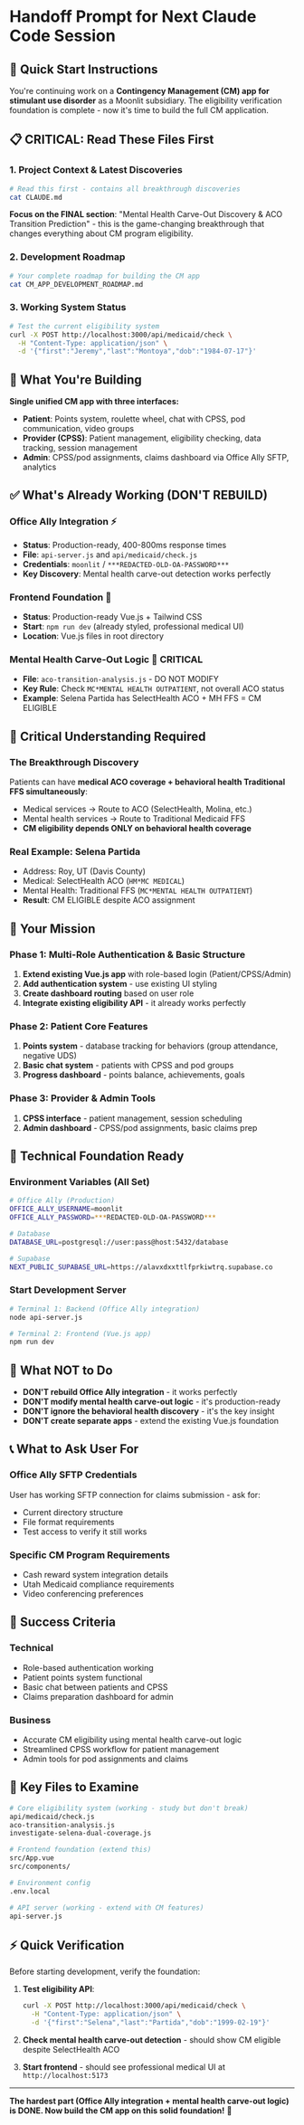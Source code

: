 # Handoff Prompt for Next Claude Code Session

## 🚀 **Quick Start Instructions**

You're continuing work on a **Contingency Management (CM) app for stimulant use disorder** as a Moonlit subsidiary. The eligibility verification foundation is complete - now it's time to build the full CM application.

## 📋 **CRITICAL: Read These Files First**

### **1. Project Context & Latest Discoveries**
```bash
# Read this first - contains all breakthrough discoveries
cat CLAUDE.md
```

**Focus on the FINAL section**: "Mental Health Carve-Out Discovery & ACO Transition Prediction" - this is the game-changing breakthrough that changes everything about CM program eligibility.

### **2. Development Roadmap**  
```bash
# Your complete roadmap for building the CM app
cat CM_APP_DEVELOPMENT_ROADMAP.md
```

### **3. Working System Status**
```bash
# Test the current eligibility system
curl -X POST http://localhost:3000/api/medicaid/check \
  -H "Content-Type: application/json" \
  -d '{"first":"Jeremy","last":"Montoya","dob":"1984-07-17"}'
```

## 🎯 **What You're Building**

**Single unified CM app with three interfaces:**
- **Patient**: Points system, roulette wheel, chat with CPSS, pod communication, video groups
- **Provider (CPSS)**: Patient management, eligibility checking, data tracking, session management  
- **Admin**: CPSS/pod assignments, claims dashboard via Office Ally SFTP, analytics

## ✅ **What's Already Working (DON'T REBUILD)**

### **Office Ally Integration** ⚡
- **Status**: Production-ready, 400-800ms response times
- **File**: `api-server.js` and `api/medicaid/check.js`
- **Credentials**: `moonlit` / `***REDACTED-OLD-OA-PASSWORD***`
- **Key Discovery**: Mental health carve-out detection works perfectly

### **Frontend Foundation** 🎨
- **Status**: Production-ready Vue.js + Tailwind CSS
- **Start**: `npm run dev` (already styled, professional medical UI)
- **Location**: Vue.js files in root directory

### **Mental Health Carve-Out Logic** 🧠 **CRITICAL**
- **File**: `aco-transition-analysis.js` - DO NOT MODIFY
- **Key Rule**: Check `MC*MENTAL HEALTH OUTPATIENT`, not overall ACO status
- **Example**: Selena Partida has SelectHealth ACO + MH FFS = CM ELIGIBLE

## 🚨 **Critical Understanding Required**

### **The Breakthrough Discovery**
Patients can have **medical ACO coverage + behavioral health Traditional FFS simultaneously**:
- Medical services → Route to ACO (SelectHealth, Molina, etc.)
- Mental health services → Route to Traditional Medicaid FFS
- **CM eligibility depends ONLY on behavioral health coverage**

### **Real Example: Selena Partida**
- Address: Roy, UT (Davis County)
- Medical: SelectHealth ACO (`HM*MC MEDICAL`)
- Mental Health: Traditional FFS (`MC*MENTAL HEALTH OUTPATIENT`)
- **Result**: CM ELIGIBLE despite ACO assignment

## 🎯 **Your Mission**

### **Phase 1: Multi-Role Authentication & Basic Structure**
1. **Extend existing Vue.js app** with role-based login (Patient/CPSS/Admin)
2. **Add authentication system** - use existing UI styling
3. **Create dashboard routing** based on user role
4. **Integrate existing eligibility API** - it already works perfectly

### **Phase 2: Patient Core Features**
1. **Points system** - database tracking for behaviors (group attendance, negative UDS)
2. **Basic chat system** - patients with CPSS and pod groups  
3. **Progress dashboard** - points balance, achievements, goals

### **Phase 3: Provider & Admin Tools**
1. **CPSS interface** - patient management, session scheduling
2. **Admin dashboard** - CPSS/pod assignments, basic claims prep

## 🔧 **Technical Foundation Ready**

### **Environment Variables (All Set)**
```bash
# Office Ally (Production)
OFFICE_ALLY_USERNAME=moonlit
OFFICE_ALLY_PASSWORD=***REDACTED-OLD-OA-PASSWORD***

# Database
DATABASE_URL=postgresql://user:pass@host:5432/database

# Supabase
NEXT_PUBLIC_SUPABASE_URL=https://alavxdxxttlfprkiwtrq.supabase.co
```

### **Start Development Server**
```bash
# Terminal 1: Backend (Office Ally integration)
node api-server.js

# Terminal 2: Frontend (Vue.js app)
npm run dev
```

## 🚫 **What NOT to Do**

- **DON'T rebuild Office Ally integration** - it works perfectly
- **DON'T modify mental health carve-out logic** - it's production-ready
- **DON'T ignore the behavioral health discovery** - it's the key insight
- **DON'T create separate apps** - extend the existing Vue.js foundation

## 📞 **What to Ask User For**

### **Office Ally SFTP Credentials**
User has working SFTP connection for claims submission - ask for:
- Current directory structure  
- File format requirements
- Test access to verify it still works

### **Specific CM Program Requirements**
- Cash reward system integration details
- Utah Medicaid compliance requirements  
- Video conferencing preferences

## 🎯 **Success Criteria**

### **Technical**
- Role-based authentication working
- Patient points system functional
- Basic chat between patients and CPSS
- Claims preparation dashboard for admin

### **Business**  
- Accurate CM eligibility using mental health carve-out logic
- Streamlined CPSS workflow for patient management
- Admin tools for pod assignments and claims

## 📁 **Key Files to Examine**

```bash
# Core eligibility system (working - study but don't break)
api/medicaid/check.js
aco-transition-analysis.js
investigate-selena-dual-coverage.js

# Frontend foundation (extend this)
src/App.vue
src/components/

# Environment config
.env.local

# API server (working - extend with CM features)
api-server.js
```

## ⚡ **Quick Verification**

Before starting development, verify the foundation:

1. **Test eligibility API**:
   ```bash
   curl -X POST http://localhost:3000/api/medicaid/check \
     -H "Content-Type: application/json" \
     -d '{"first":"Selena","last":"Partida","dob":"1999-02-19"}'
   ```

2. **Check mental health carve-out detection** - should show CM eligible despite SelectHealth ACO

3. **Start frontend** - should see professional medical UI at `http://localhost:5173`

---

**The hardest part (Office Ally integration + mental health carve-out logic) is DONE. Now build the CM app on this solid foundation!** 🚀